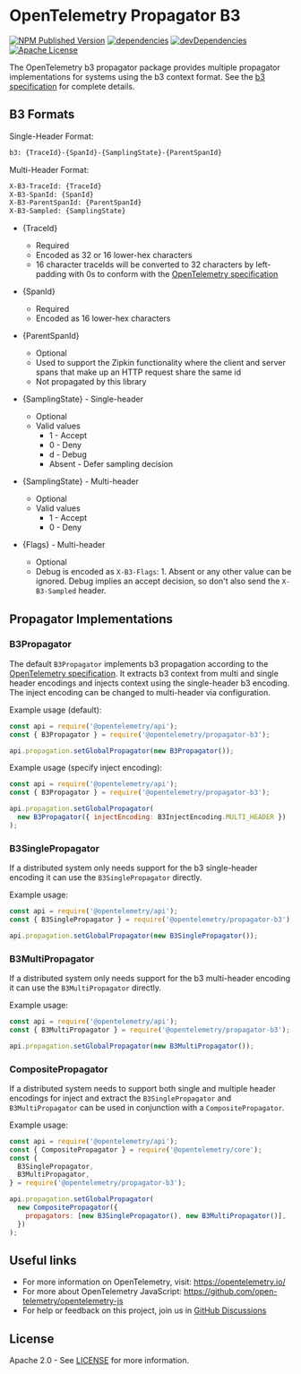 # OpenTelemetry Propagator B3

[![NPM Published Version][npm-img]][npm-url]
[![dependencies][dependencies-image]][dependencies-url]
[![devDependencies][devdependencies-image]][devdependencies-url]
[![Apache License][license-image]][license-image]

The OpenTelemetry b3 propagator package provides multiple propagator
implementations for systems using the b3 context format. See the
[b3 specification][b3-spec] for complete details.

## B3 Formats

Single-Header Format:

```bash
b3: {TraceId}-{SpanId}-{SamplingState}-{ParentSpanId}
```

Multi-Header Format:

```bash
X-B3-TraceId: {TraceId}
X-B3-SpanId: {SpanId}
X-B3-ParentSpanId: {ParentSpanId}
X-B3-Sampled: {SamplingState}
```

- {TraceId}

  - Required
  - Encoded as 32 or 16 lower-hex characters
  - 16 character traceIds will be converted to 32 characters by left-padding
    with 0s to conform with the [OpenTelemetry specification][otel-spec-id-format]

- {SpanId}

  - Required
  - Encoded as 16 lower-hex characters

- {ParentSpanId}

  - Optional
  - Used to support the Zipkin functionality where the client and server spans
    that make up an HTTP request share the same id
  - Not propagated by this library

- {SamplingState} - Single-header

  - Optional
  - Valid values
    - 1 - Accept
    - 0 - Deny
    - d - Debug
    - Absent - Defer sampling decision

- {SamplingState} - Multi-header

  - Optional
  - Valid values
    - 1 - Accept
    - 0 - Deny

- {Flags} - Multi-header
  - Optional
  - Debug is encoded as `X-B3-Flags`: 1. Absent or any other value can be ignored. Debug implies an accept decision, so don't also send the `X-B3-Sampled` header.

## Propagator Implementations

### B3Propagator

The default `B3Propagator` implements b3 propagation according to the
[OpenTelemetry specification][otel-b3-requirements]. It extracts b3 context
from multi and single header encodings and injects context using the
single-header b3 encoding. The inject encoding can be changed to multi-header
via configuration.

Example usage (default):

```javascript
const api = require('@opentelemetry/api');
const { B3Propagator } = require('@opentelemetry/propagator-b3');

api.propagation.setGlobalPropagator(new B3Propagator());
```

Example usage (specify inject encoding):

```javascript
const api = require('@opentelemetry/api');
const { B3Propagator } = require('@opentelemetry/propagator-b3');

api.propagation.setGlobalPropagator(
  new B3Propagator({ injectEncoding: B3InjectEncoding.MULTI_HEADER })
);
```

### B3SinglePropagator

If a distributed system only needs support for the b3 single-header
encoding it can use the `B3SinglePropagator` directly.

Example usage:

```javascript
const api = require('@opentelemetry/api');
const { B3SinglePropagator } = require('@opentelemetry/propagator-b3');

api.propagation.setGlobalPropagator(new B3SinglePropagator());
```

### B3MultiPropagator

If a distributed system only needs support for the b3 multi-header
encoding it can use the `B3MultiPropagator` directly.

Example usage:

```javascript
const api = require('@opentelemetry/api');
const { B3MultiPropagator } = require('@opentelemetry/propagator-b3');

api.propagation.setGlobalPropagator(new B3MultiPropagator());
```

### CompositePropagator

If a distributed system needs to support both single and multiple header
encodings for inject and extract the `B3SinglePropagator` and
`B3MultiPropagator` can be used in conjunction with a `CompositePropagator`.

Example usage:

```javascript
const api = require('@opentelemetry/api');
const { CompositePropagator } = require('@opentelemetry/core');
const {
  B3SinglePropagator,
  B3MultiPropagator,
} = require('@opentelemetry/propagator-b3');

api.propagation.setGlobalPropagator(
  new CompositePropagator({
    propagators: [new B3SinglePropagator(), new B3MultiPropagator()],
  })
);
```

## Useful links

- For more information on OpenTelemetry, visit: <https://opentelemetry.io/>
- For more about OpenTelemetry JavaScript: <https://github.com/open-telemetry/opentelemetry-js>
- For help or feedback on this project, join us in [GitHub Discussions][discussions-url]

## License

Apache 2.0 - See [LICENSE][license-url] for more information.

[discussions-url]: https://github.com/open-telemetry/opentelemetry-js/discussions
[license-url]: https://github.com/open-telemetry/opentelemetry-js-contrib/blob/master/LICENSE
[license-image]: https://img.shields.io/badge/license-Apache_2.0-green.svg?style=flat
[dependencies-image]: https://status.david-dm.org/gh/open-telemetry/opentelemetry-js.svg?path=packages%2Fopentelemetry-propagator-b3
[dependencies-url]: https://david-dm.org/open-telemetry/opentelemetry-js?path=packages%2Fopentelemetry-propagator-b3
[devdependencies-image]: https://status.david-dm.org/gh/open-telemetry/opentelemetry-js.svg?path=packages%2Fopentelemetry-propagator-b3&type=dev
[devdependencies-url]: https://david-dm.org/open-telemetry/opentelemetry-js?path=packages%2Fopentelemetry-propagator-b3&type=dev
[npm-url]: https://www.npmjs.com/package/@opentelemetry/propagator-b3
[npm-img]: https://badge.fury.io/js/%40opentelemetry%2Fpropagator-b3.svg
[b3-spec]: https://github.com/openzipkin/b3-propagation
[otel-b3-requirements]: https://github.com/open-telemetry/opentelemetry-specification/blob/master/specification/context/api-propagators.md#b3-requirements
[otel-spec-id-format]: https://github.com/open-telemetry/opentelemetry-specification/blob/master/specification/trace/api.md#retrieving-the-traceid-and-spanid
